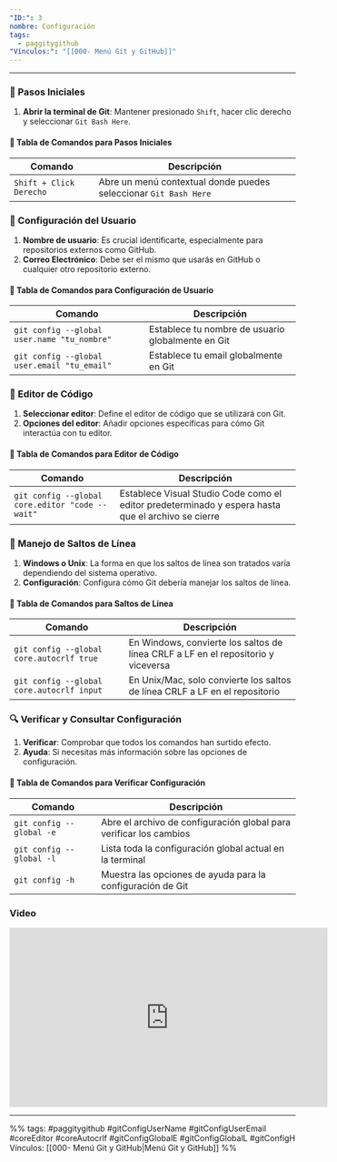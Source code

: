 ```yaml
---
"ID:": 3
nombre: Configuración
tags:
  - paggitygithub
"Vínculos:": "[[000- Menú Git y GitHub]]"
---
```

___
### 🎯 Pasos Iniciales

1. **Abrir la terminal de Git**: Mantener presionado `Shift`, hacer clic derecho y seleccionar `Git Bash Here`.

#### 📝 Tabla de Comandos para Pasos Iniciales

| Comando | Descripción |
| ------- | ----------- |
| `Shift + Click Derecho` | Abre un menú contextual donde puedes seleccionar `Git Bash Here` |

### 🙋 Configuración del Usuario

1. **Nombre de usuario**: Es crucial identificarte, especialmente para repositorios externos como GitHub.
2. **Correo Electrónico**: Debe ser el mismo que usarás en GitHub o cualquier otro repositorio externo.

#### 📝 Tabla de Comandos para Configuración de Usuario

| Comando | Descripción |
| ------- | ----------- |
| `git config --global user.name "tu_nombre"` | Establece tu nombre de usuario globalmente en Git |
| `git config --global user.email "tu_email"` | Establece tu email globalmente en Git |

### 📝 Editor de Código

1. **Seleccionar editor**: Define el editor de código que se utilizará con Git. 
2. **Opciones del editor**: Añadir opciones específicas para cómo Git interactúa con tu editor.

#### 📝 Tabla de Comandos para Editor de Código

| Comando | Descripción |
| ------- | ----------- |
| `git config --global core.editor "code --wait"` | Establece Visual Studio Code como el editor predeterminado y espera hasta que el archivo se cierre |

### 🔄 Manejo de Saltos de Línea

1. **Windows o Unix**: La forma en que los saltos de línea son tratados varía dependiendo del sistema operativo.
2. **Configuración**: Configura cómo Git debería manejar los saltos de línea.

#### 📝 Tabla de Comandos para Saltos de Línea

| Comando | Descripción |
| ------- | ----------- |
| `git config --global core.autocrlf true` | En Windows, convierte los saltos de línea CRLF a LF en el repositorio y viceversa |
| `git config --global core.autocrlf input` | En Unix/Mac, solo convierte los saltos de línea CRLF a LF en el repositorio |

### 🔍 Verificar y Consultar Configuración

1. **Verificar**: Comprobar que todos los comandos han surtido efecto.
2. **Ayuda**: Si necesitas más información sobre las opciones de configuración.

#### 📝 Tabla de Comandos para Verificar Configuración

| Comando | Descripción |
| ------- | ----------- |
| `git config --global -e` | Abre el archivo de configuración global para verificar los cambios |
| `git config --global -l` | Lista toda la configuración global actual en la terminal |
| `git config -h` | Muestra las opciones de ayuda para la configuración de Git |

### Video
<iframe width="560" height="315" src="https://www.youtube.com/embed/7ylE8cm3mb0?si=WV3WO7EDPyPx7YoW&amp;start=783" title="YouTube video player" frameborder="0" allow="accelerometer; autoplay; clipboard-write; encrypted-media; gyroscope; picture-in-picture; web-share" allowfullscreen></iframe>

___
%%
tags:  #paggitygithub  #gitConfigUserName #gitConfigUserEmail #coreEditor #coreAutocrlf #gitConfigGlobalE #gitConfigGlobalL #gitConfigH
Vínculos: [[000- Menú Git y GitHub|Menú Git y GitHub]]
%%


